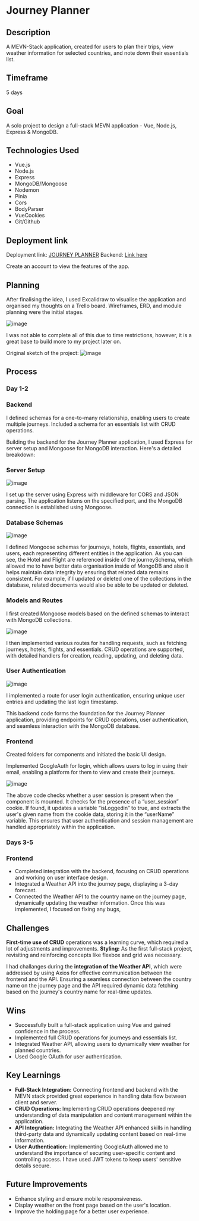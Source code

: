 
# Journey Planner

## Description
A MEVN-Stack application, created for users to plan their trips, view weather information for selected countries, and note down their essentials list. 

## Timeframe
5 days 

## Goal
A solo project to design a full-stack MEVN application - Vue, Node.js, Express & MongoDB. 

## Technologies Used 
- Vue.js
- Node.js
- Express
- MongoDB/Mongoose
- Nodemon
- Pinia
- Cors
- BodyParser
- VueCookies
- Git/Github

## Deployment link
Deployment link: [JOURNEY PLANNER](https://cheerful-mooncake-daa641.netlify.app/)
Backend: [Link here](https://github.com/henrietadapkute/Unit2_ProjectBackend)

Create an account to view the features of the app.

## Planning
After finalising the idea, I used Excalidraw to visualise the application and organised my thoughts on a Trello board. Wireframes, ERD, and module planning were the initial stages.

![image](https://github.com/henrietadapkute/Unit2_ProjectFrontEnd/assets/112635209/57270a52-70fb-42f4-98b3-72fc508aeaa9)

I was not able to complete all of this due to time restrictions, however, it is a great base to build more to my project later on. 

Original sketch of the project:
![image](https://github.com/henrietadapkute/Unit2_ProjectFrontEnd/assets/112635209/7e2acec4-ce99-4c36-a4f5-dff2c7002b59)

## Process
### Day 1-2 
### Backend
I defined schemas for a one-to-many relationship, enabling users to create multiple journeys. Included a schema for an essentials list with CRUD operations.

Building the backend for the Journey Planner application, I used Express for server setup and Mongoose for MongoDB interaction. Here's a detailed breakdown:

### Server Setup
![image](https://github.com/henrietadapkute/Unit2_ProjectFrontEnd/assets/112635209/a734cb08-cc66-474d-b3af-dc64286021c5)

I set up the server using Express with middleware for CORS and JSON parsing. The application listens on the specified port, and the MongoDB connection is established using Mongoose.

### Database Schemas
![image](https://github.com/henrietadapkute/Unit2_ProjectFrontEnd/assets/112635209/e343a26c-2a6e-4410-8c4e-1be79535e1bc)

I defined Mongoose schemas for journeys, hotels, flights, essentials, and users, each representing different entities in the application. As you can see, the Hotel and Flight are referenced inside of the journeySchema, which allowed me to have better data organisation inside of MongoDB and also it helps maintain data integrity by ensuring that related data remains consistent. For example, if I updated or deleted one of the collections in the database, related documents would also be able to be updated or deleted.

### Models and Routes
I first created Mongoose models based on the defined schemas to interact with MongoDB collections. 

![image](https://github.com/henrietadapkute/Unit2_ProjectFrontEnd/assets/112635209/c7d1dc7c-81f5-4fbb-b1ac-f68e010ab1bd)

I then implemented various routes for handling requests, such as fetching journeys, hotels, flights, and essentials. CRUD operations are supported, with detailed handlers for creation, reading, updating, and deleting data.

### User Authentication
![image](https://github.com/henrietadapkute/Unit2_ProjectFrontEnd/assets/112635209/6e01e480-a21e-4935-831f-7b51bc20a7e7)

I implemented a route for user login authentication, ensuring unique user entries and updating the last login timestamp.

This backend code forms the foundation for the Journey Planner application, providing endpoints for CRUD operations, user authentication, and seamless interaction with the MongoDB database.

### Frontend
Created folders for components and initiated the basic UI design.

Implemented GoogleAuth for login, which allows users to log in using their email, enabling a platform for them to view and create their journeys. 

![image](https://github.com/henrietadapkute/Unit2_ProjectFrontEnd/assets/112635209/b5ea9fb3-8f17-4126-859c-133b023b4dbb)

The above code checks whether a user session is present when the component is mounted. It checks for the presence of a “user\_session” cookie. If found, it updates a variable “isLoggedin” to true, and extracts the user's given name from the cookie data, storing it in the “userName” variable. This ensures that user authentication and session management are handled appropriately within the application.

### Days 3-5
### Frontend
- Completed integration with the backend, focusing on CRUD operations and working on user interface design.
- Integrated a Weather API into the journey page, displaying a 3-day forecast.
- Connected the Weather API to the country name on the journey page, dynamically updating the weather information. Once this was implemented, I focused on fixing any bugs, 

## Challenges
**First-time use of CRUD** operations was a learning curve, which required a lot of adjustments and improvements.
**Styling:** As the first full-stack project, revisiting and reinforcing concepts like flexbox and grid was necessary.

I had challanges during the **integration of the Weather API**, which were addressed by using Axios for effective communication between the frontend and the API. Ensuring a seamless connection between the country name on the journey page and the API required dynamic data fetching based on the journey's country name for real-time updates. 

## Wins
- Successfully built a full-stack application using Vue and gained confidence in the process.
- Implemented full CRUD operations for journeys and essentials list.
- Integrated Weather API, allowing users to dynamically view weather for planned countries.
- Used Google OAuth for user authentication.

## Key Learnings
- **Full-Stack Integration:** Connecting frontend and backend with the MEVN stack provided great experience in handling data flow between client and server.
- **CRUD Operations:** Implementing CRUD operations deepened my understanding of data manipulation and content management within the application.
- **API Integration:** Integrating the Weather API enhanced skills in handling third-party data and dynamically updating content based on real-time information.
- **User Authentication:** Implementing GoogleAuth allowed me to understand the importance of securing user-specific content and controlling access. I have used JWT tokens to keep users' sensitive details secure.

## Future Improvements
- Enhance styling and ensure mobile responsiveness.
- Display weather on the front page based on the user's location.
- Improve the holding page for a better user experience.
